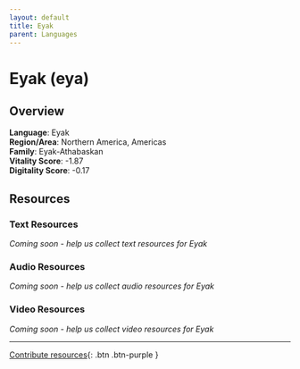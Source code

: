 ```yaml
---
layout: default
title: Eyak
parent: Languages
---
```


# Eyak (eya)

## Overview

**Language**: Eyak  
**Region/Area**: Northern America, Americas  
**Family**: Eyak-Athabaskan  
**Vitality Score**: -1.87  
**Digitality Score**: -0.17  

## Resources

### Text Resources
*Coming soon - help us collect text resources for Eyak*

### Audio Resources
*Coming soon - help us collect audio resources for Eyak*

### Video Resources
*Coming soon - help us collect video resources for Eyak*

---

[Contribute resources](https://fairtrain.github.io/){: .btn .btn-purple }
